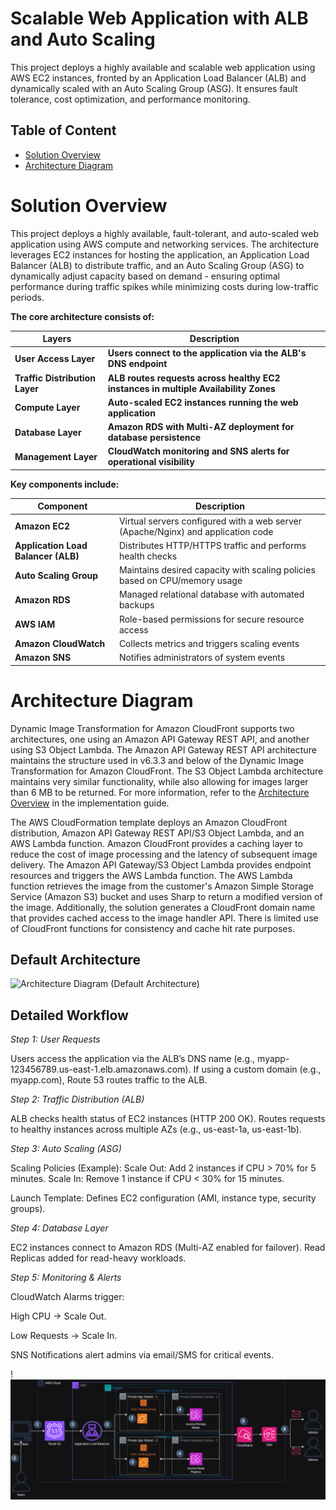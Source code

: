 # Scalable Web Application with ALB and Auto Scaling


This project deploys a highly available and scalable web application using AWS EC2 instances, fronted by an Application Load Balancer (ALB) and dynamically scaled with an Auto Scaling Group (ASG). It ensures fault tolerance, cost optimization, and performance monitoring.

## Table of Content

- [Solution Overview](#solution-overview)
- [Architecture Diagram](#architecture-diagram)

# Solution Overview

This project deploys a highly available, fault-tolerant, and auto-scaled web application using AWS compute and networking services. The architecture leverages EC2 instances for hosting the application, an Application Load Balancer (ALB) to distribute traffic, and an Auto Scaling Group (ASG) to dynamically adjust capacity based on demand - ensuring optimal performance during traffic spikes while minimizing costs during low-traffic periods.

**The core architecture consists of:**

| **Layers**       | **Description**           | 
|-------------|------------------|
| **User Access Layer**       | **Users connect to the application via the ALB's DNS endpoint**        | 
| **Traffic Distribution Layer**         | **ALB routes requests across healthy EC2 instances in multiple Availability Zones** | 
| **Compute Layer**   | **Auto-scaled EC2 instances running the web application**   | 
| **Database Layer**      | **Amazon RDS with Multi-AZ deployment for database persistence**        | 
| **Management Layer**       | **CloudWatch monitoring and SNS alerts for operational visibility**  | 

**Key components include:**

| **Component**             | **Description**                                                                 |
|---------------------------|----------------------------------------------------------------------------------|
| **Amazon EC2**            | Virtual servers configured with a web server (Apache/Nginx) and application code |
| **Application Load Balancer (ALB)** | Distributes HTTP/HTTPS traffic and performs health checks                      |
| **Auto Scaling Group**    | Maintains desired capacity with scaling policies based on CPU/memory usage       |
| **Amazon RDS**            | Managed relational database with automated backups                               |
| **AWS IAM**               | Role-based permissions for secure resource access                                |
| **Amazon CloudWatch**     | Collects metrics and triggers scaling events                                     |
| **Amazon SNS**            | Notifies administrators of system events                                         |


# Architecture Diagram

Dynamic Image Transformation for Amazon CloudFront supports two architectures, one using an Amazon API Gateway REST API, and another using S3 Object Lambda. The Amazon API Gateway REST API architecture maintains the structure used in v6.3.3 and below of the Dynamic Image Transformation for Amazon CloudFront. The S3 Object Lambda architecture maintains very similar functionality, while also allowing for images larger than 6 MB to be returned. For more information, refer to the [Architecture Overview](https://docs.aws.amazon.com/solutions/latest/serverless-image-handler/architecture-overview.html) in the implementation guide.

The AWS CloudFormation template deploys an Amazon CloudFront distribution, Amazon API Gateway REST API/S3 Object Lambda, and an AWS Lambda function. Amazon CloudFront provides a caching layer to reduce the cost of image processing and the latency of subsequent image delivery. The Amazon API Gateway/S3 Object Lambda provides endpoint resources and triggers the AWS Lambda function. The AWS Lambda function retrieves the image from the customer's Amazon Simple Storage Service (Amazon S3) bucket and uses Sharp to return a modified version of the image. Additionally, the solution generates a CloudFront domain name that provides cached access to the image handler API. There is limited use of CloudFront functions for consistency and cache hit rate purposes.

## Default Architecture

![Architecture Diagram (Default Architecture)](./default_architecture.png)

## Detailed Workflow
*Step 1: User Requests*

Users access the application via the ALB’s DNS name (e.g., myapp-123456789.us-east-1.elb.amazonaws.com).
If using a custom domain (e.g., myapp.com), Route 53 routes traffic to the ALB.

*Step 2: Traffic Distribution (ALB)*

ALB checks health status of EC2 instances (HTTP 200 OK).
Routes requests to healthy instances across multiple AZs (e.g., us-east-1a, us-east-1b).

*Step 3: Auto Scaling (ASG)*

Scaling Policies (Example):
Scale Out: Add 2 instances if CPU > 70% for 5 minutes.
Scale In: Remove 1 instance if CPU < 30% for 15 minutes.

Launch Template: Defines EC2 configuration (AMI, instance type, security groups).

*Step 4: Database Layer*

EC2 instances connect to Amazon RDS (Multi-AZ enabled for failover).
Read Replicas added for read-heavy workloads.

*Step 5: Monitoring & Alerts*

CloudWatch Alarms trigger:

High CPU → Scale Out.

Low Requests → Scale In.

SNS Notifications alert admins via email/SMS for critical events.

!![Architecture Diagram (DetailedWorkflow)](./Detailed_Workflow.png)

